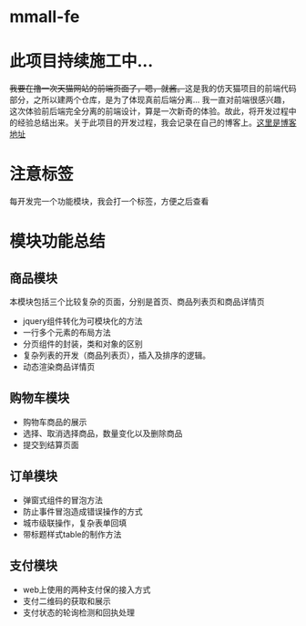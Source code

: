 # mmall-fe
# 此项目持续施工中...
<del>我要在撸一次天猫网站的前端页面了，嗯，就酱。</del>这是我的仿天猫项目的前端代码部分，之所以建两个仓库，是为了体现真前后端分离...
我一直对前端很感兴趣，这次体验前后端完全分离的前端设计，算是一次新奇的体验。故此，将开发过程中的经验总结出来。关于此项目的开发过程，我会记录在自己的博客上。[这里是博客地址](http://www.cnblogs.com/weiminLee/)
# 注意标签
每开发完一个功能模块，我会打一个标签，方便之后查看

# 模块功能总结
## 商品模块
本模块包括三个比较复杂的页面，分别是首页、商品列表页和商品详情页
+ jquery组件转化为可模块化的方法
+ 一行多个元素的布局方法
+ 分页组件的封装，类和对象的区别
+ 复杂列表的开发（商品列表页），插入及排序的逻辑。
+ 动态渲染商品详情页
## 购物车模块
+ 购物车商品的展示
+ 选择、取消选择商品，数量变化以及删除商品
+ 提交到结算页面
## 订单模块
+ 弹窗式组件的冒泡方法
+ 防止事件冒泡造成错误操作的方式
+ 城市级联操作，复杂表单回填
+ 带标题样式table的制作方法
## 支付模块
+ web上使用的两种支付保的接入方式
+ 支付二维码的获取和展示
+ 支付状态的轮询检测和回执处理
